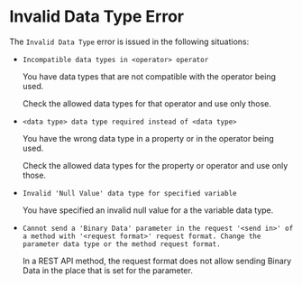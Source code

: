 # Invalid Data Type Error

The `Invalid Data Type` error is issued in the following situations:

* `Incompatible data types in <operator> operator`
  
    You have data types that are not compatible with the operator being used.

    Check the allowed data types for that operator and use only those.

* `<data type> data type required instead of <data type>`
  
    You have the wrong data type in a property or in the operator being used.

    Check the allowed data types for the property or operator and use only those.

* `Invalid 'Null Value' data type for specified variable`
  
    You have specified an invalid null value for a the variable data type.

* `Cannot send a 'Binary Data' parameter in the request '<send in>' of a method with '<request format>' request format. Change the parameter data type or the method request format.`
  
    In a REST API method, the request format does not allow sending Binary Data in the place that is set for the parameter.
